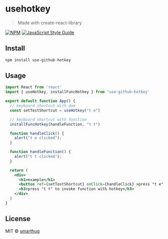 # usehotkey

> Made with create-react-library

[![NPM](https://img.shields.io/npm/v/use-github-hotkey.svg)](https://www.npmjs.com/package/use-github-hotkey) [![JavaScript Style Guide](https://img.shields.io/badge/code_style-standard-brightgreen.svg)](https://standardjs.com)

## Install

```bash
npm install use-github-hotkey
```

## Usage

```jsx
import React from 'react'
import { useHotkey, installFuncHotkey } from 'use-github-hotkey'

export default function App() {
  // keyboard shortcut with dom
  const setTestShortcut = useHotkey("t e")

  // keyboard shortcut with function
  installFuncHotkey(handleFunction, "t t")

  function handleClick() {
    alert("t e clicked");
  }

  function handleFunction() {
    alert("t t clicked");
  }

  return (
    <div>
      <h1>example</h1>
      <button ref={setTestShortcut} onClick={handleClick} >press "t e" to click this button with hotkey</button>
      <h3>press "t t" to invoke function with hotkey</h3>
    </div>
  )
}

```

## License

MIT © [smarthug](https://github.com/smarthug)
